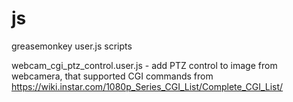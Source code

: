 # js
greasemonkey user.js scripts

webcam_cgi_ptz_control.user.js - add PTZ control to image from webcamera, that supported CGI commands from https://wiki.instar.com/1080p_Series_CGI_List/Complete_CGI_List/
